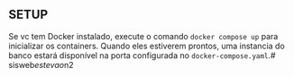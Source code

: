 ## SETUP
Se vc tem Docker instalado, execute o comando `docker compose up` para inicializar os containers.
Quando eles estiverem prontos, uma instancia do banco estará disponível na porta configurada no `docker-compose.yaml`.#   s i s w e b _ e s t e v a o _ n 2  
 